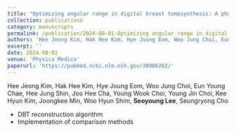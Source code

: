 ```yaml
---
title: "Optimizing angular range in digital breast tomosynthesis: A phantom study investigating lesion detection across varied breast density and thickness"
collection: publications
category: manuscripts
permalink: /publication/2024-08-01-Optimizing angular range in digital breast tomosynthesis: A phantom study investigating lesion detection across varied breast density and thickness
authors: 'Hee Jeong Kim, Hak Hee Kim, Hye Joung Eom, Woo Jung Choi, Eun Young Chae, Hee Jung Shin, Joo Hee Cha, Young Wook Choi, Young Jin Choi, Kee Hyun Kim, Joongkee Min, Woo Hyun Shim, **Seoyoung Lee**, Seungryong Cho'
excerpt: ''
date: 2024-08-01
venue: 'Physica Medica'
paperurl: 'https://pubmed.ncbi.nlm.nih.gov/38986262/'
---
```



Hee Jeong Kim, Hak Hee Kim, Hye Joung Eom, Woo Jung Choi, Eun Young Chae, Hee Jung Shin, Joo Hee Cha, Young Wook Choi, Young Jin Choi, Kee Hyun Kim, Joongkee Min, Woo Hyun Shim, **Seoyoung Lee**, Seungryong Cho     

- DBT reconstruction algorithm
- Implementation of comparison methods
